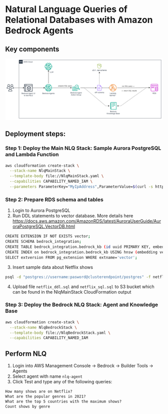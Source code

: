 # Natural Language Queries of Relational Databases with Amazon Bedrock Agents
## Key components
![Quick Start Solution Diagram](https://github.com/Natallia-Bahlai/nlq-of-rds-on-bedrock/blob/main/NLQ%20with%20RDS%20using%20Bedrock%20Agents.drawio.png?raw=true)

## Deployment steps:
### Step 1: Deploy the Main NLQ Stack: Sample Aurora PostgreSQL and Lambda Function
```sh
aws cloudformation create-stack \
  --stack-name NlqMainStack \
  --template-body file://NlqMainStack.yaml \
  --capabilities CAPABILITY_NAMED_IAM \
  --parameters ParameterKey="MyIpAddress",ParameterValue=$(curl -s http://checkip.amazonaws.com/)/32
```
### Step 2: Prepare RDS schema and tables
1. Login to Aurora PostgreSQL
2. Run DDL statements to vector database. More details here https://docs.aws.amazon.com/AmazonRDS/latest/AuroraUserGuide/AuroraPostgreSQL.VectorDB.html
```sh
CREATE EXTENSION IF NOT EXISTS vector;
CREATE SCHEMA bedrock_integration;
CREATE TABLE bedrock_integration.bedrock_kb (id uuid PRIMARY KEY, embedding vector(1536), chunks text, metadata json);
CREATE INDEX on bedrock_integration.bedrock_kb USING hnsw (embedding vector_cosine_ops);
SELECT extversion FROM pg_extension WHERE extname='vector';
```
3. Insert sample data about Netflix shows
```sh
psql -d "postgres://username:pasword@clusterendpoint/postgres" -f netflix.sql
```
4. Upload file `netflix_ddl.sql` and `netflix_sql.sql` to S3 bucket which can be found in the NlqMainStack CloudFormation output

### Step 3: Deploy the Bedrock NLQ Stack: Agent and Knowledge Base
```sh
aws cloudformation create-stack \
  --stack-name NlqBedrockStack \
  --template-body file://NlqBedrockStack.yaml \
  --capabilities CAPABILITY_NAMED_IAM
```

## Perform NLQ
1. Login into AWS Management Console → Bedrock → Builder Tools → Agents
2. Select agent with name `nlq-agent`
3. Click Test and type any of the following queries:
```
How many shows are on Netflix?
What are the popular genres in 2021?
What are the top 5 countries with the maximum shows?
Count shows by genre 
```
